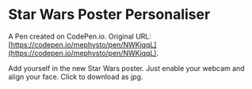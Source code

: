 # Star Wars Poster Personaliser

A Pen created on CodePen.io. Original URL: [https://codepen.io/mephysto/pen/NWKjqqL](https://codepen.io/mephysto/pen/NWKjqqL).

Add yourself in the new Star Wars poster. Just enable your webcam and align your face. Click to download as jpg.